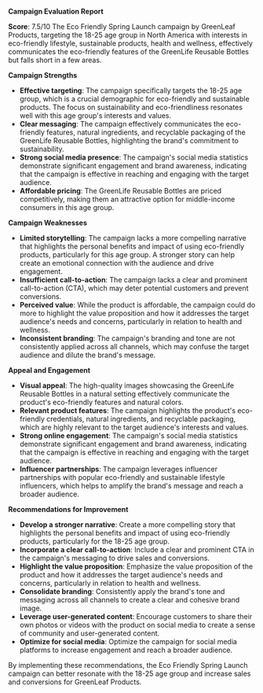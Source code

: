 **Campaign Evaluation Report**

**Score**: 7.5/10
The Eco Friendly Spring Launch campaign by GreenLeaf Products, targeting the 18-25 age group in North America with interests in eco-friendly lifestyle, sustainable products, health and wellness, effectively communicates the eco-friendly features of the GreenLife Reusable Bottles but falls short in a few areas.

**Campaign Strengths**

* **Effective targeting**: The campaign specifically targets the 18-25 age group, which is a crucial demographic for eco-friendly and sustainable products. The focus on sustainability and eco-friendliness resonates well with this age group's interests and values.
* **Clear messaging**: The campaign effectively communicates the eco-friendly features, natural ingredients, and recyclable packaging of the GreenLife Reusable Bottles, highlighting the brand's commitment to sustainability.
* **Strong social media presence**: The campaign's social media statistics demonstrate significant engagement and brand awareness, indicating that the campaign is effective in reaching and engaging with the target audience.
* **Affordable pricing**: The GreenLife Reusable Bottles are priced competitively, making them an attractive option for middle-income consumers in this age group.

**Campaign Weaknesses**

* **Limited storytelling**: The campaign lacks a more compelling narrative that highlights the personal benefits and impact of using eco-friendly products, particularly for this age group. A stronger story can help create an emotional connection with the audience and drive engagement.
* **Insufficient call-to-action**: The campaign lacks a clear and prominent call-to-action (CTA), which may deter potential customers and prevent conversions.
* **Perceived value**: While the product is affordable, the campaign could do more to highlight the value proposition and how it addresses the target audience's needs and concerns, particularly in relation to health and wellness.
* **Inconsistent branding**: The campaign's branding and tone are not consistently applied across all channels, which may confuse the target audience and dilute the brand's message.

**Appeal and Engagement**

* **Visual appeal**: The high-quality images showcasing the GreenLife Reusable Bottles in a natural setting effectively communicate the product's eco-friendly features and natural colors.
* **Relevant product features**: The campaign highlights the product's eco-friendly credentials, natural ingredients, and recyclable packaging, which are highly relevant to the target audience's interests and values.
* **Strong online engagement**: The campaign's social media statistics demonstrate significant engagement and brand awareness, indicating that the campaign is effective in reaching and engaging with the target audience.
* **Influencer partnerships**: The campaign leverages influencer partnerships with popular eco-friendly and sustainable lifestyle influencers, which helps to amplify the brand's message and reach a broader audience.

**Recommendations for Improvement**

* **Develop a stronger narrative**: Create a more compelling story that highlights the personal benefits and impact of using eco-friendly products, particularly for the 18-25 age group.
* **Incorporate a clear call-to-action**: Include a clear and prominent CTA in the campaign's messaging to drive sales and conversions.
* **Highlight the value proposition**: Emphasize the value proposition of the product and how it addresses the target audience's needs and concerns, particularly in relation to health and wellness.
* **Consolidate branding**: Consistently apply the brand's tone and messaging across all channels to create a clear and cohesive brand image.
* **Leverage user-generated content**: Encourage customers to share their own photos or videos with the product on social media to create a sense of community and user-generated content.
* **Optimize for social media**: Optimize the campaign for social media platforms to increase engagement and reach a broader audience.

By implementing these recommendations, the Eco Friendly Spring Launch campaign can better resonate with the 18-25 age group and increase sales and conversions for GreenLeaf Products.
